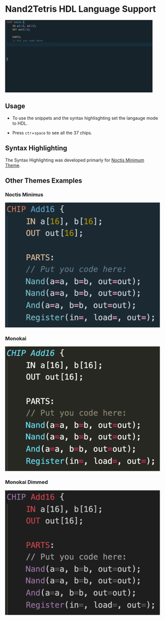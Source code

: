 # Nand2Tetris HDL Language Support

![gif](img/Snippets.gif)

## Usage

- To use the snippets and the syntax highlisghting set the langauge mode to HDL.

- Press `ctr`+`space` to see all the 37 chips.

## Syntax Highlighting

The Syntax Highlighting was developed primarly for [Noctis Minimum Theme](https://marketplace.visualstudio.com/items?itemName=liviuschera.noctis).

## Other Themes Examples

### Noctis Minimus

![NoctisMinimus](img/NoctisMinimus.png)

### Monokai

![Monokai](img/Monokai.png)

### Monokai Dimmed

![MonokaiDimmed](img/MonokaiDimmed.png)
